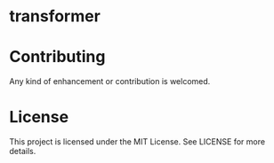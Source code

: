 # transformer

# Contributing
Any kind of enhancement or contribution is welcomed.


# License

This project is licensed under the MIT License. See LICENSE for more details.
